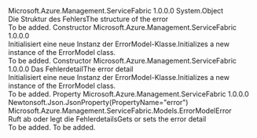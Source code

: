 <Type Name="ErrorModel" FullName="Microsoft.Azure.Management.ServiceFabric.Models.ErrorModel">
  <TypeSignature Language="C#" Value="public class ErrorModel" />
  <TypeSignature Language="ILAsm" Value=".class public auto ansi beforefieldinit ErrorModel extends System.Object" />
  <TypeSignature Language="DocId" Value="T:Microsoft.Azure.Management.ServiceFabric.Models.ErrorModel" />
  <TypeSignature Language="VB.NET" Value="Public Class ErrorModel" />
  <TypeSignature Language="F#" Value="type ErrorModel = class" />
  <AssemblyInfo>
    <AssemblyName>Microsoft.Azure.Management.ServiceFabric</AssemblyName>
    <AssemblyVersion>1.0.0.0</AssemblyVersion>
  </AssemblyInfo>
  <Base>
    <BaseTypeName>System.Object</BaseTypeName>
  </Base>
  <Interfaces />
  <Docs>
    <summary>
            <span data-ttu-id="9d73f-101">Die Struktur des Fehlers</span><span class="sxs-lookup"><span data-stu-id="9d73f-101">The structure of the error</span></span>
            </summary>
    <remarks>To be added.</remarks>
  </Docs>
  <Members>
    <Member MemberName=".ctor">
      <MemberSignature Language="C#" Value="public ErrorModel ();" />
      <MemberSignature Language="ILAsm" Value=".method public hidebysig specialname rtspecialname instance void .ctor() cil managed" />
      <MemberSignature Language="DocId" Value="M:Microsoft.Azure.Management.ServiceFabric.Models.ErrorModel.#ctor" />
      <MemberSignature Language="VB.NET" Value="Public Sub New ()" />
      <MemberType>Constructor</MemberType>
      <AssemblyInfo>
        <AssemblyName>Microsoft.Azure.Management.ServiceFabric</AssemblyName>
        <AssemblyVersion>1.0.0.0</AssemblyVersion>
      </AssemblyInfo>
      <Parameters />
      <Docs>
        <summary>
            <span data-ttu-id="9d73f-102">Initialisiert eine neue Instanz der ErrorModel-Klasse.</span><span class="sxs-lookup"><span data-stu-id="9d73f-102">Initializes a new instance of the ErrorModel class.</span></span>
            </summary>
        <remarks>To be added.</remarks>
      </Docs>
    </Member>
    <Member MemberName=".ctor">
      <MemberSignature Language="C#" Value="public ErrorModel (Microsoft.Azure.Management.ServiceFabric.Models.ErrorModelError error = null);" />
      <MemberSignature Language="ILAsm" Value=".method public hidebysig specialname rtspecialname instance void .ctor(class Microsoft.Azure.Management.ServiceFabric.Models.ErrorModelError error) cil managed" />
      <MemberSignature Language="DocId" Value="M:Microsoft.Azure.Management.ServiceFabric.Models.ErrorModel.#ctor(Microsoft.Azure.Management.ServiceFabric.Models.ErrorModelError)" />
      <MemberSignature Language="VB.NET" Value="Public Sub New (Optional error As ErrorModelError = null)" />
      <MemberSignature Language="F#" Value="new Microsoft.Azure.Management.ServiceFabric.Models.ErrorModel : Microsoft.Azure.Management.ServiceFabric.Models.ErrorModelError -&gt; Microsoft.Azure.Management.ServiceFabric.Models.ErrorModel" Usage="new Microsoft.Azure.Management.ServiceFabric.Models.ErrorModel error" />
      <MemberType>Constructor</MemberType>
      <AssemblyInfo>
        <AssemblyName>Microsoft.Azure.Management.ServiceFabric</AssemblyName>
        <AssemblyVersion>1.0.0.0</AssemblyVersion>
      </AssemblyInfo>
      <Parameters>
        <Parameter Name="error" Type="Microsoft.Azure.Management.ServiceFabric.Models.ErrorModelError" />
      </Parameters>
      <Docs>
        <param name="error"><span data-ttu-id="9d73f-103">Das Fehlerdetail</span><span class="sxs-lookup"><span data-stu-id="9d73f-103">The error detail</span></span> </param>
        <summary>
            <span data-ttu-id="9d73f-104">Initialisiert eine neue Instanz der ErrorModel-Klasse.</span><span class="sxs-lookup"><span data-stu-id="9d73f-104">Initializes a new instance of the ErrorModel class.</span></span>
            </summary>
        <remarks>To be added.</remarks>
      </Docs>
    </Member>
    <Member MemberName="Error">
      <MemberSignature Language="C#" Value="public Microsoft.Azure.Management.ServiceFabric.Models.ErrorModelError Error { get; set; }" />
      <MemberSignature Language="ILAsm" Value=".property instance class Microsoft.Azure.Management.ServiceFabric.Models.ErrorModelError Error" />
      <MemberSignature Language="DocId" Value="P:Microsoft.Azure.Management.ServiceFabric.Models.ErrorModel.Error" />
      <MemberSignature Language="VB.NET" Value="Public Property Error As ErrorModelError" />
      <MemberSignature Language="F#" Value="member this.Error : Microsoft.Azure.Management.ServiceFabric.Models.ErrorModelError with get, set" Usage="Microsoft.Azure.Management.ServiceFabric.Models.ErrorModel.Error" />
      <MemberType>Property</MemberType>
      <AssemblyInfo>
        <AssemblyName>Microsoft.Azure.Management.ServiceFabric</AssemblyName>
        <AssemblyVersion>1.0.0.0</AssemblyVersion>
      </AssemblyInfo>
      <Attributes>
        <Attribute>
          <AttributeName>Newtonsoft.Json.JsonProperty(PropertyName="error")</AttributeName>
        </Attribute>
      </Attributes>
      <ReturnValue>
        <ReturnType>Microsoft.Azure.Management.ServiceFabric.Models.ErrorModelError</ReturnType>
      </ReturnValue>
      <Docs>
        <summary>
            <span data-ttu-id="9d73f-105">Ruft ab oder legt die Fehlerdetails</span><span class="sxs-lookup"><span data-stu-id="9d73f-105">Gets or sets the error detail</span></span>
            </summary>
        <value>To be added.</value>
        <remarks>To be added.</remarks>
      </Docs>
    </Member>
  </Members>
</Type>